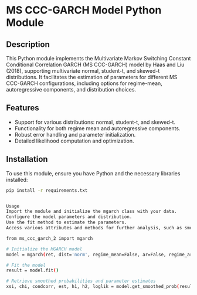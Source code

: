 # MS CCC-GARCH Model Python Module

## Description

This Python module implements the Multivariate Markov Switching Constant Conditional Correlation GARCH (MS CCC-GARCH) model by Haas and Liu (2018), supporting multivariate normal, student-t, and skewed-t distributions. It facilitates the estimation of parameters for different MS CCC-GARCH configurations, including options for regime-mean, autoregressive components, and distribution choices. 

## Features

- Support for various distributions: normal, student-t, and skewed-t.
- Functionality for both regime mean and autoregressive components.
- Robust error handling and parameter initialization.
- Detailed likelihood computation and optimization.

## Installation

To use this module, ensure you have Python and the necessary libraries installed:

```bash
pip install -r requirements.txt


Usage
Import the module and initialize the mgarch class with your data.
Configure the model parameters and distribution.
Use the fit method to estimate the parameters.
Access various attributes and methods for further analysis, such as smoothed probabilities and log-likelihood calculations.

from ms_ccc_garch_2 import mgarch 

# Initialize the MGARCH model
model = mgarch(ret, dist='norm', regime_mean=False, ar=False, regime_ar=False)

# Fit the model
result = model.fit()

# Retrieve smoothed probabilities and parameter estimates
xsi, chi, condcorr, est, h1, h2, loglik = model.get_smoothed_prob(result.x)
